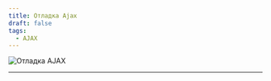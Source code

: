 ```yaml
---
title: Отладка Ajax
draft: false
tags:
  - AJAX
---
```

![Отладка AJAX](https://www.youtube.com/watch?v=2XQRX6EumzA)

_____
